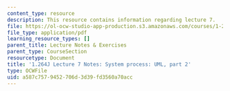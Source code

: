 ```yaml
---
content_type: resource
description: This resource contains information regarding lecture 7.
file: https://ol-ocw-studio-app-production.s3.amazonaws.com/courses/1-264j-database-internet-and-systems-integration-technologies-fall-2013/a587c7579452706d3d39fd3560a70acc_MIT1_264JF13_lect_7.pdf
file_type: application/pdf
learning_resource_types: []
parent_title: Lecture Notes & Exercises
parent_type: CourseSection
resourcetype: Document
title: '1.264J Lecture 7 Notes: System process: UML, part 2'
type: OCWFile
uid: a587c757-9452-706d-3d39-fd3560a70acc
---
```

